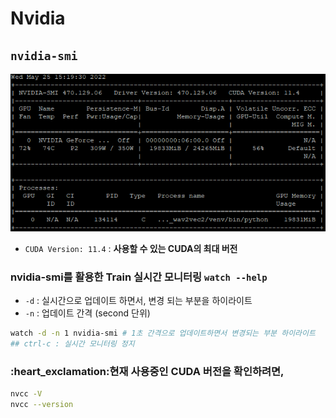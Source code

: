 # Nvidia

## `nvidia-smi`

![1](../images/nvidia-smi.png)

- `CUDA Version: 11.4` : **사용할 수 있는 CUDA의 최대 버전**

### nvidia-smi를 활용한 Train 실시간 모니터링 `watch --help`
- `-d`  : 실시간으로 업데이트 하면서, 변경 되는 부분을 하이라이트
- `-n`  : 업데이트 간격 (second 단위)
``` bash
watch -d -n 1 nvidia-smi # 1초 간격으로 업데이트하면서 변경되는 부분 하이라이트
## ctrl-c : 실시간 모니터링 정지
```

### :heart_exclamation:**현재 사용중인 CUDA 버전**을 확인하려면,
``` bash
nvcc -V
nvcc --version
```